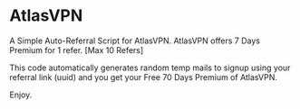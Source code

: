 # AtlasVPN

A Simple Auto-Referral Script for AtlasVPN.
AtlasVPN offers 7 Days Premium for 1 refer. [Max 10 Refers]

This code automatically generates random temp mails to signup using your referral link (uuid) and you get your Free 70 Days Premium of AtlasVPN.

Enjoy.
